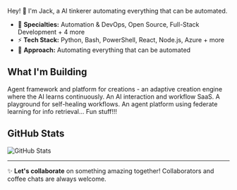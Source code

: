 Hey! 🚀 I'm Jack, a AI tinkerer automating everything that can be automated.

- 🎯 **Specialties:** Automation & DevOps, Open Source, Full-Stack Development + 4 more
- ⚡ **Tech Stack:** Python, Bash, PowerShell, React, Node.js, Azure + more
- 🔧 **Approach:** Automating everything that can be automated

## What I'm Building

Agent framework and platform for creations - an adaptive creation engine where the AI learns continuously. An AI interaction and workflow SaaS. A playground for self-healing workflows. An agent platform using federate learning for info retrieval... Fun stuff!!! 

## GitHub Stats

![GitHub Stats](https://github-readme-stats.vercel.app/api?username=fbratten&show_icons=true&theme=radical)

---

✨ **Let's collaborate** on something amazing together! Collaborators and coffee chats are always welcome.